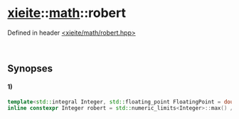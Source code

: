 # [xieite](../../xieite.md)\:\:[math](../../math.md)\:\:robert
Defined in header [<xieite/math/robert.hpp>](../../../include/xieite/math/robert.hpp)

&nbsp;

## Synopses
#### 1)
```cpp
template<std::integral Integer, std::floating_point FloatingPoint = double>
inline constexpr Integer robert = std::numeric_limits<Integer>::max() / std::numbers::phi_v<FloatingPoint>;
```
